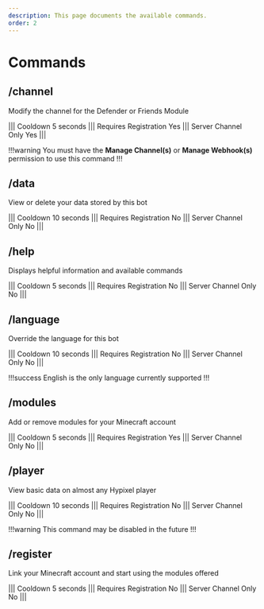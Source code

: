 ```yaml
---
description: This page documents the available commands.
order: 2
---
```

# Commands

## /channel
Modify the channel for the Defender or Friends Module

||| Cooldown
5 seconds
||| Requires Registration
Yes
||| Server Channel Only
Yes
|||

!!!warning
You must have the **Manage Channel(s)** or **Manage Webhook(s)** permission to use this command
!!!


## /data
View or delete your data stored by this bot

||| Cooldown
10 seconds
||| Requires Registration
No
||| Server Channel Only
No
|||

## /help
Displays helpful information and available commands

||| Cooldown
5 seconds
||| Requires Registration
No
||| Server Channel Only
No
|||

## /language
Override the language for this bot

||| Cooldown
10 seconds
||| Requires Registration
No
||| Server Channel Only
No
|||

!!!success
English is the only language currently supported
!!!

## /modules
Add or remove modules for your Minecraft account

||| Cooldown
5 seconds
||| Requires Registration
Yes
||| Server Channel Only
No
|||

## /player
View basic data on almost any Hypixel player

||| Cooldown
10 seconds
||| Requires Registration
No
||| Server Channel Only
No
|||

!!!warning
This command may be disabled in the future
!!!

## /register
Link your Minecraft account and start using the modules offered

||| Cooldown
5 seconds
||| Requires Registration
No
||| Server Channel Only
No
|||